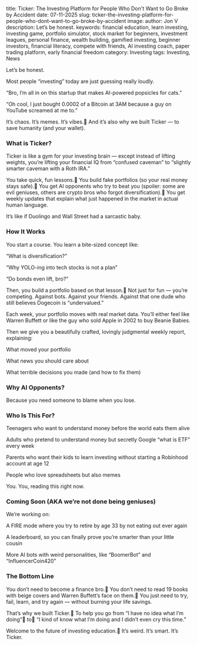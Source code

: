 title: Ticker: The Investing Platform for People Who Don't Want to Go Broke by Accident
date: 07-11-2025
slug: ticker-the-investing-platform-for-people-who-dont-want-to-go-broke-by-accident
image: 
author: Jon V
description: Let’s be honest.
keywords: financial education, learn investing, investing game, portfolio simulator, stock market for beginners, investment leagues, personal finance, wealth building, gamified investing, beginner investors, financial literacy, compete with friends, AI investing coach, paper trading platform, early financial freedom
category: Investing
tags: Investing, News

Let’s be honest.

Most people “investing” today are just guessing really loudly.

“Bro, I’m all in on this startup that makes AI-powered popsicles for cats.”

“Oh cool, I just bought 0.0002 of a Bitcoin at 3AM because a guy on YouTube screamed at me to.”

It’s chaos. It’s memes. It’s vibes. And it’s also why we built Ticker — to save humanity (and your wallet).



### What is Ticker?

Ticker is like a gym for your investing brain — except instead of lifting weights, you’re lifting your financial IQ from “confused caveman” to “slightly smarter caveman with a Roth IRA.”

You take quick, fun lessons. You build fake portfolios (so your real money stays safe). You get AI opponents who try to beat you (spoiler: some are evil geniuses, others are crypto bros who forgot diversification). You get weekly updates that explain what just happened in the market in actual human language.

It’s like if Duolingo and Wall Street had a sarcastic baby.







### How It Works

You start a course. You learn a bite-sized concept like:

“What is diversification?”

“Why YOLO-ing into tech stocks is not a plan”

“Do bonds even lift, bro?”

Then, you build a portfolio based on that lesson. Not just for fun — you’re competing. Against bots. Against your friends. Against that one dude who still believes Dogecoin is “undervalued.”

Each week, your portfolio moves with real market data. You’ll either feel like Warren Buffett or like the guy who sold Apple in 2002 to buy Beanie Babies.

Then we give you a beautifully crafted, lovingly judgmental weekly report, explaining:

What moved your portfolio

What news you should care about

What terrible decisions you made (and how to fix them)



### Why AI Opponents?

Because you need someone to blame when you lose.



### Who Is This For?

Teenagers who want to understand money before the world eats them alive

Adults who pretend to understand money but secretly Google “what is ETF” every week

Parents who want their kids to learn investing without starting a Robinhood account at age 12

People who love spreadsheets but also memes

You. You, reading this right now.



### Coming Soon (AKA we’re not done being geniuses)

We’re working on:

A FIRE mode where you try to retire by age 33 by not eating out ever again

A leaderboard, so you can finally prove you’re smarter than your little cousin

More AI bots with weird personalities, like “BoomerBot” and “InfluencerCoin420”



### The Bottom Line

You don’t need to become a finance bro. You don’t need to read 19 books with beige covers and Warren Buffett’s face on them. You just need to try, fail, learn, and try again — without burning your life savings.

That’s why we built Ticker. To help you go from “I have no idea what I’m doing” to “I kind of know what I’m doing and I didn’t even cry this time.”

Welcome to the future of investing education. It’s weird. It’s smart. It’s Ticker.




